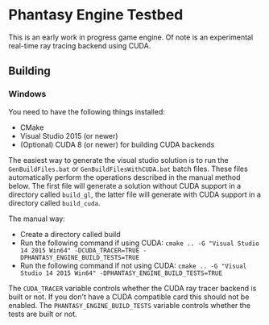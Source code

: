 # Phantasy Engine Testbed

This is an early work in progress game engine. Of note is an experimental real-time ray tracing backend using CUDA.

## Building

### Windows

You need to have the following things installed:

* CMake
* Visual Studio 2015 (or newer)
* (Optional) CUDA 8 (or newer) for building CUDA backends

The easiest way to generate the visual studio solution is to run the `GenBuildFiles.bat` or `GenBuildFilesWithCUDA.bat` batch files. These files automatically perform the operations described in the manual method below. The first file will generate a solution without CUDA support in a directory called `build_gl`, the latter file will generate with CUDA support in a directory called `build_cuda`.

The manual way:

* Create a directory called build
* Run the following command if using CUDA: `cmake .. -G "Visual Studio 14 2015 Win64" -DCUDA_TRACER=TRUE -DPHANTASY_ENGINE_BUILD_TESTS=TRUE`
* Run the following command if not using CUDA: `cmake .. -G "Visual Studio 14 2015 Win64" -DPHANTASY_ENGINE_BUILD_TESTS=TRUE`

The `CUDA_TRACER` variable controls whether the CUDA ray tracer backend is built or not. If you don't have a CUDA compatible card this should not be enabled. The `PHANTASY_ENGINE_BUILD_TESTS` variable controls whether the tests are built or not.